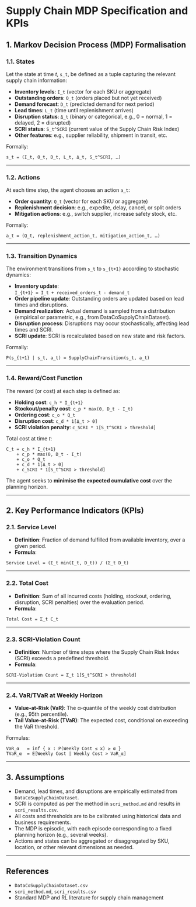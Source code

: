 # Supply Chain MDP Specification and KPIs

## 1. Markov Decision Process (MDP) Formalisation

### 1.1. States

Let the state at time *t*, `s_t`, be defined as a tuple capturing the relevant supply chain information:

- **Inventory levels**: `I_t` (vector for each SKU or aggregate)
- **Outstanding orders**: `O_t` (orders placed but not yet received)
- **Demand forecast**: `D_t` (predicted demand for next period)
- **Lead times**: `L_t` (time until replenishment arrives)
- **Disruption status**: `Δ_t` (binary or categorical, e.g., 0 = normal, 1 = delayed, 2 = disrupted)
- **SCRI status**: `S_t^SCRI` (current value of the Supply Chain Risk Index)
- **Other features**: e.g., supplier reliability, shipment in transit, etc.

Formally:

```
s_t = (I_t, O_t, D_t, L_t, Δ_t, S_t^SCRI, …)
```

---

### 1.2. Actions

At each time step, the agent chooses an action `a_t`:

- **Order quantity**: `Q_t` (vector for each SKU or aggregate)
- **Replenishment decision**: e.g., expedite, delay, cancel, or split orders
- **Mitigation actions**: e.g., switch supplier, increase safety stock, etc.

Formally:

```
a_t = (Q_t, replenishment_action_t, mitigation_action_t, …)
```

---

### 1.3. Transition Dynamics

The environment transitions from `s_t` to `s_{t+1}` according to stochastic dynamics:

- **Inventory update**:  
  `I_{t+1} = I_t + received_orders_t - demand_t`
- **Order pipeline update**: Outstanding orders are updated based on lead times and disruptions.
- **Demand realization**: Actual demand is sampled from a distribution (empirical or parametric, e.g., from DataCoSupplyChainDataset).
- **Disruption process**: Disruptions may occur stochastically, affecting lead times and SCRI.
- **SCRI update**: SCRI is recalculated based on new state and risk factors.

Formally:

```
P(s_{t+1} | s_t, a_t) = SupplyChainTransition(s_t, a_t)
```

---

### 1.4. Reward/Cost Function

The reward (or cost) at each step is defined as:

- **Holding cost**: `c_h * I_{t+1}`
- **Stockout/penalty cost**: `c_p * max(0, D_t - I_t)`
- **Ordering cost**: `c_o * Q_t`
- **Disruption cost**: `c_d * 1[Δ_t > 0]`
- **SCRI violation penalty**: `c_SCRI * 1[S_t^SCRI > threshold]`

Total cost at time *t*:

```
C_t = c_h * I_{t+1} 
    + c_p * max(0, D_t - I_t) 
    + c_o * Q_t 
    + c_d * 1[Δ_t > 0] 
    + c_SCRI * 1[S_t^SCRI > threshold]
```

The agent seeks to **minimise the expected cumulative cost** over the planning horizon.

---

## 2. Key Performance Indicators (KPIs)

### 2.1. Service Level

- **Definition**: Fraction of demand fulfilled from available inventory, over a given period.
- **Formula**:

```
Service Level = (Σ_t min(I_t, D_t)) / (Σ_t D_t)
```

---

### 2.2. Total Cost

- **Definition**: Sum of all incurred costs (holding, stockout, ordering, disruption, SCRI penalties) over the evaluation period.
- **Formula**:

```
Total Cost = Σ_t C_t
```

---

### 2.3. SCRI-Violation Count

- **Definition**: Number of time steps where the Supply Chain Risk Index (SCRI) exceeds a predefined threshold.
- **Formula**:

```
SCRI-Violation Count = Σ_t 1[S_t^SCRI > threshold]
```

---

### 2.4. VaR/TVaR at Weekly Horizon

- **Value-at-Risk (VaR)**: The α-quantile of the weekly cost distribution (e.g., 95th percentile).
- **Tail Value-at-Risk (TVaR)**: The expected cost, conditional on exceeding the VaR threshold.

Formulas:

```
VaR_α   = inf { x : P(Weekly Cost ≤ x) ≥ α }
TVaR_α  = E[Weekly Cost | Weekly Cost > VaR_α]
```

---

## 3. Assumptions

- Demand, lead times, and disruptions are empirically estimated from `DataCoSupplyChainDataset`.
- SCRI is computed as per the method in `scri_method.md` and results in `scri_results.csv`.
- All costs and thresholds are to be calibrated using historical data and business requirements.
- The MDP is episodic, with each episode corresponding to a fixed planning horizon (e.g., several weeks).
- Actions and states can be aggregated or disaggregated by SKU, location, or other relevant dimensions as needed.

---

## References

- `DataCoSupplyChainDataset.csv`
- `scri_method.md`, `scri_results.csv`
- Standard MDP and RL literature for supply chain management
